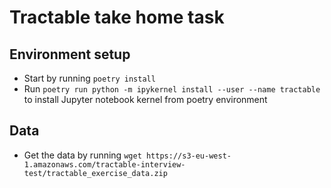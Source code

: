 # Tractable take home task

## Environment setup
- Start by running `poetry install`
- Run `poetry run python -m ipykernel install --user --name tractable` to install Jupyter notebook kernel from poetry environment

## Data
- Get the data by running `wget https://s3-eu-west-1.amazonaws.com/tractable-interview-test/tractable_exercise_data.zip`
